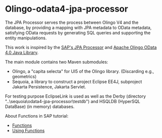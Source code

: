 # Olingo-odata4-jpa-processor

The JPA Processor serves the process between Olingo V4 and the database, by providing a mapping with JPA metadata to OData metadata, satisfying OData requests by generating SQL queries and supporting the entity manipulations.

This work is inspired by the [SAP's JPA Processor](https://github.com/SAP/olingo-jpa-processor-v4) and [Apache Olingo OData 4.0 Java Library](https://github.com/apache/olingo-odata4).

The main module contains two Maven submodules:
* Olingo, a "capita selecta" for UI5 of the Olingo library. (Discarding e.g., geometrics)
* Sequoia, a library to construct a project Eclipse EE4J, subproject Jakarta Persistence, Jakarta Servlet.

For testing purpose EclipseLink is used as well as the Derby (directory "..\sequoia\odata4-jpa-processor\testdb") and HSQLDB (HyperSQL DataBase) (in memory) databases.

About Functions in SAP tutorial:
* [Functions](https://github.com/SAP/olingo-jpa-processor-v4/blob/develop/jpa-tutorial/Tutorials/Metadata/1-8-Functions.md)
* [Using Functions](https://github.com/SAP/olingo-jpa-processor-v4/blob/develop/jpa-tutorial/Tutorials/RetrieveData/2-3-UsingFunctions.md)